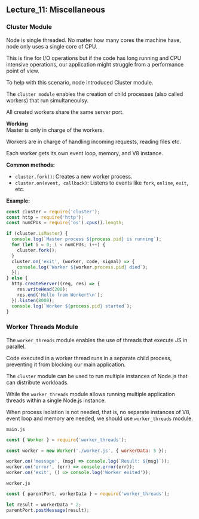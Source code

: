 ## Lecture_11: Miscellaneous

### Cluster Module
Node is single threaded. No matter how many cores the machine have, node only uses a single core of CPU.

This is fine for I/O operations but if the code has long running and CPU intensive operations, our application might struggle from a performance point of view.

To help with this scenario, node introduced Cluster module.

The `cluster module` enables the creation of child processes (also called workers) that run simultaneoulsy. 

All created workers share the same server port.

**Working** <br>
Master is only in charge of the workers.

Workers are in charge of handling incoming requests, reading files etc.

Each worker gets its own event loop, memory, and V8 instance.

**Common methods:**<br>
- `cluster.fork()`: Creates a new worker process.
- `cluster.on(event, callback)`: Listens to events like `fork`, `online`, `exit`, etc.

**Example:**
```js
const cluster = require('cluster');
const http = require('http');
const numCPUs = require('os').cpus().length;

if (cluster.isMaster) {
  console.log(`Master process ${process.pid} is running`);
  for (let i = 0; i < numCPUs; i++) {
    cluster.fork();
  }
  cluster.on('exit', (worker, code, signal) => {
    console.log(`Worker ${worker.process.pid} died`);
  });
} else {
  http.createServer((req, res) => {
    res.writeHead(200);
    res.end('Hello from Worker!\n');
  }).listen(8000);
  console.log(`Worker ${process.pid} started`);
}
```

### Worker Threads Module
The `worker_threads` module enables the use of threads that execute JS in parallel.

Code executed in a worker thread runs in a separate child process, preventing it from blocking our main application.

The `cluster` module can be used to run multiple instances of Node.js that can distribute workloads.

While the `worker_threads` module allows running multiple application threads within a single Node.js instance.

When process isolation is not needed, that is, no separate instances of V8, event loop and memory are needed, we should use `worker_threads` module.

`main.js`
```js
const { Worker } = require('worker_threads');

const worker = new Worker('./worker.js', { workerData: 5 });

worker.on('message', (msg) => console.log(`Result: ${msg}`));
worker.on('error', (err) => console.error(err));
worker.on('exit', () => console.log('Worker exited'));
```
`worker.js`
```js
const { parentPort, workerData } = require('worker_threads');

let result = workerData * 2;
parentPort.postMessage(result);
```